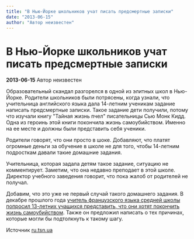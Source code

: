 ```yaml
---
title: "В Нью-Йорке школьников учат писать предсмертные записки"
date: "2013-06-15"
author: "Автор неизвестен"
---
```


# В Нью-Йорке школьников учат писать предсмертные записки

**2013-06-15** Автор неизвестен

Образовательный скандал разгорелся в одной из элитных школ в Нью-Йорке. Родители школьников были потрясены, когда узнали, что учительница английского языка дала 14-летним ученикам задание написать предсмертные записки. Такое задание дети получили, потому что изучали книгу "Тайная жизнь пчел" писательницы Сью Монк Кидд. Одна из героинь этой книги покончила жизнь самоубийством. Именно на ее месте и должны были представить себя ученики.

Родители говорят, что они просто в шоке. Добавляют, что платят огромные деньги за обучение в школе не для того, чтобы 14-летним подросткам давали такие домашние задания.

Учительница, которая задала детям такое задание, ситуацию не комментирует. Заметим, что она недавно преподает в этой школе. Директор учебного заведения говорит, что пока жалоб от родителей не получал.

Добавим, что это уже не первый случай такого домашнего задания. В декабре прошлого года [учитель французского языка средней школы попросил 13-летних учащихся представить, что они хотят покончить жизнь самоубийством](http://ru.tsn.ua/tsikavinki/molodoy-prepodavatel-uchit-13-letnih-podrostkov-pisat-predsmertnye-zapiski.html). Также он предложил написать о тех причинах, которые могли бы подтолкнуть к такому шагу.

Источник [ru.tsn.ua](http://ru.tsn.ua/svit/v-nyu-yorke-shkolnikov-zastavili-pisat-predsmertnye-zapiski-309609.html)